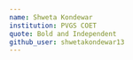 ```yaml
---
name: Shweta Kondewar
institution: PVGS COET
quote: Bold and Independent
github_user: shwetakondewar13
---
```

